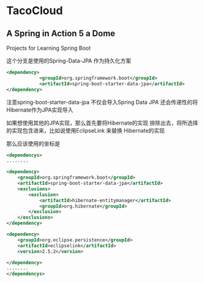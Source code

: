# TacoCloud
## A Spring in Action 5 a Dome
 Projects for Learning Spring Boot

这个分支是使用的Spring-Data-JPA 作为持久化方案
````xml
<dependency>
            <groupId>org.springframework.boot</groupId>
            <artifactId>spring-boot-starter-data-jpa</artifactId>
</dependency>
````
注意spring-boot-starter-data-jpa 不仅会导入Spring Data JPA
还会传递性的将Hibernate作为JPA实现导入

如果想使用其他的JPA实现，那么首先要将Hibernate的实现
排除出去，将所选择的实现包含进来，比如说使用EclipseLink 来替换 Hibernate的实现

那么应该使用的坐标是

````xml
<dependencys>
........

<dependency>
    <groupId>org.springframework.boot</groupId>
    <artifactId>spring-boot-starter-data-jpa</artifactId>
    <exclusions>
        <exclusion>
            <artifactId>hibernate-entitymanager</artifactId>
            <groupId>org.hibernate</groupId>
        </exclusion>
    </exclusions>
</dependency>

<dependency>
    <groupId>org.eclipse.persistence</groupId>
    <artifactId>eclipselink</artifactId>
    <version>2.5.2</version>

</dependency>
........
</dependencys>
````

